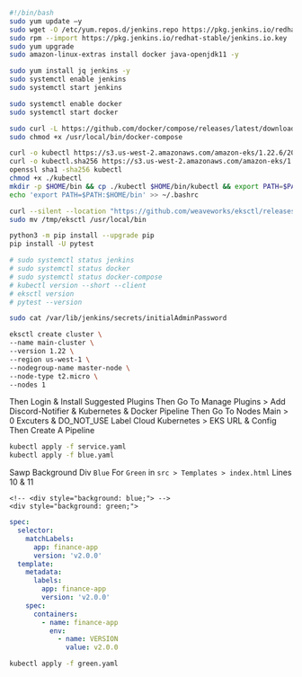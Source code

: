 ```zsh
#!/bin/bash
sudo yum update –y
sudo wget -O /etc/yum.repos.d/jenkins.repo https://pkg.jenkins.io/redhat-stable/jenkins.repo
sudo rpm --import https://pkg.jenkins.io/redhat-stable/jenkins.io.key
sudo yum upgrade
sudo amazon-linux-extras install docker java-openjdk11 -y

sudo yum install jq jenkins -y
sudo systemctl enable jenkins
sudo systemctl start jenkins

sudo systemctl enable docker
sudo systemctl start docker

sudo curl -L https://github.com/docker/compose/releases/latest/download/docker-compose-$(uname -s)-$(uname -m) -o /usr/local/bin/docker-compose
sudo chmod +x /usr/local/bin/docker-compose

curl -o kubectl https://s3.us-west-2.amazonaws.com/amazon-eks/1.22.6/2022-03-09/bin/linux/amd64/kubectl
curl -o kubectl.sha256 https://s3.us-west-2.amazonaws.com/amazon-eks/1.22.6/2022-03-09/bin/linux/amd64/kubectl.sha256
openssl sha1 -sha256 kubectl
chmod +x ./kubectl
mkdir -p $HOME/bin && cp ./kubectl $HOME/bin/kubectl && export PATH=$PATH:$HOME/bin
echo 'export PATH=$PATH:$HOME/bin' >> ~/.bashrc

curl --silent --location "https://github.com/weaveworks/eksctl/releases/latest/download/eksctl_$(uname -s)_amd64.tar.gz" | tar xz -C /tmp
sudo mv /tmp/eksctl /usr/local/bin

python3 -m pip install --upgrade pip
pip install -U pytest

# sudo systemctl status jenkins
# sudo systemctl status docker
# sudo systemctl status docker-compose
# kubectl version --short --client
# eksctl version
# pytest --version
```

```zsh
sudo cat /var/lib/jenkins/secrets/initialAdminPassword
```

```zsh
eksctl create cluster \
--name main-cluster \
--version 1.22 \
--region us-west-1 \
--nodegroup-name master-node \
--node-type t2.micro \
--nodes 1
```

Then Login & Install Suggested Plugins
Then Go To Manage Plugins > Add Discord-Notifier & Kubernetes & Docker Pipeline
Then Go To Nodes Main > 0 Excuters & DO_NOT_USE Label
Cloud Kubernetes > EKS URL & Config
Then Create A Pipeline

<!-- -------------------------------------- -->
<!-- -------------------------------------- -->
<!-- --- APPLY SERVICE.YAML & BLUE.YAML --- -->
<!-- -------------------------------------- -->
<!-- -------------------------------------- -->

```zsh
kubectl apply -f service.yaml
kubectl apply -f blue.yaml
```

<!-- -------------------------------------- -->
<!-- -------------------------------------- -->
<!-- ---     MAKE CHANGES TO APP.PY     --- -->
<!-- -------------------------------------- -->
<!-- -------------------------------------- -->

Sawp Background Div `Blue` For `Green` in `src > Templates > index.html` Lines 10 & 11

```html:5
<!-- <div style="background: blue;"> -->
<div style="background: green;">
```

<!-- -------------------------------------- -->
<!-- -------------------------------------- -->
<!-- ---    CHANGES TO GREEN.YAML       --- -->
<!-- -------------------------------------- -->
<!-- -------------------------------------- -->
```yaml
spec:
  selector:
    matchLabels:
      app: finance-app
      version: 'v2.0.0'
  template:
    metadata:
      labels:
        app: finance-app
        version: 'v2.0.0'
    spec:
      containers:
        - name: finance-app
          env:
            - name: VERSION
              value: v2.0.0
```

```zsh
kubectl apply -f green.yaml
```
